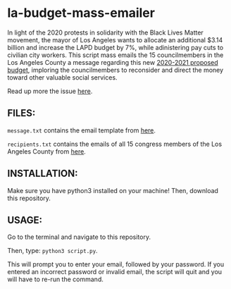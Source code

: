 # la-budget-mass-emailer
In light of the 2020 protests in solidarity with the Black Lives Matter movement, the mayor of Los Angeles wants to allocate an additional $3.14 billion and increase the LAPD budget by 7%, while adinistering pay cuts to civilian city workers. 
This script mass emails the 15 councilmembers in the Los Angeles County a message regarding this new [2020-2021 proposed budget](http://cao.lacity.org/budget20-21/2020-21Proposed_Budget.pdf), imploring the councilmembers to reconsider and direct the money toward other valuable social services. 

Read up more the issue [here](https://www.gq.com/story/cops-cost-billions).

## FILES:
`message.txt` contains the email template from [here](https://www.instagram.com/p/CA6Klr7Aj2M/).

`recipients.txt` contains the emails of all 15 congress members of the Los Angeles County from [here](https://la-bike.org/resources/contact-councilmember/).


## INSTALLATION:
Make sure you have python3 installed on your machine! Then, download this repository.

## USAGE:
Go to the terminal and navigate to this repository.

Then, type: `python3 script.py`.

This will prompt you to enter your email, followed by your password. If you entered an incorrect password or invalid email, the script will quit and you will have to re-run the command.


